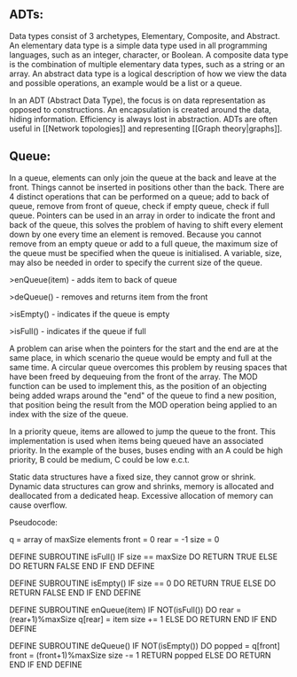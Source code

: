 
## ADTs:

Data types consist of 3 archetypes, Elementary, Composite, and Abstract. An elementary data type is a simple data type used in all programming languages, such as an integer, character, or Boolean. A composite data type is the combination of multiple elementary data types, such as a string or an array. An abstract data type is a logical description of how we view the data and possible operations, an example would be a list or a queue. 

In an ADT (Abstract Data Type), the focus is on data representation as opposed to constructions. An encapsulation is created around the data, hiding information. Efficiency is always lost in abstraction. ADTs are often useful in [[Network topologies]] and representing [[Graph theory|graphs]].

## Queue:

In a queue, elements can only join the queue at the back and leave at the front. Things cannot be inserted in positions other than the back. There are 4 distinct operations that can be performed on a queue; add to back of queue, remove from front of queue, check if empty queue, check if full queue. Pointers can be used in an array in order to indicate the front and back of the queue, this solves the problem of having to shift every element down by one every time an element is removed. Because you cannot remove from an empty queue or add to a full queue, the maximum size of the queue must be specified when the queue is initialised. A variable, size, may also be needed in order to specify the current size of the queue.

\>enQueue(item) - adds item to back of queue

\>deQueue() - removes and returns item from the front

\>isEmpty() - indicates if the queue is empty

\>isFull() - indicates if the queue if full

A problem can arise when the pointers for the start and the end are at the same place, in which scenario the queue would be empty and full at the same time. A circular queue overcomes this problem by reusing spaces that have been freed by dequeuing from the front of the array. The MOD function can be used to implement this, as the position of an objecting being added wraps around the "end" of the queue to find a new position, that position being the result from the MOD operation being applied to an index with the size of the queue. 

In a priority queue, items are allowed to jump the queue to the front. This implementation is used when items being queued have an associated priority. In the example of the buses, buses ending with an A could be high priority, B could be medium, C could be low e.c.t. 

Static data structures have a fixed size, they cannot grow or shrink. Dynamic data structures can grow and shrinks, memory is allocated and deallocated from a dedicated heap. Excessive allocation of memory can cause overflow.



Pseudocode:

q = array of maxSize elements
front = 0
rear = -1
size = 0

DEFINE SUBROUTINE isFull()
	IF size == maxSize DO
		RETURN TRUE
	ELSE DO
		RETURN FALSE
	END IF
END DEFINE


DEFINE SUBROUTINE isEmpty()
	IF size == 0 DO
		RETURN TRUE
	ELSE DO 
		RETURN FALSE
	END IF
END DEFINE

DEFINE SUBROUTINE enQueue(item)
	IF NOT(isFull()) DO
		rear = (rear+1)%maxSize
		q[rear] = item
		size += 1
	ELSE DO
		RETURN
	END IF
END DEFINE

DEFINE SUBROUTINE deQueue()
	IF NOT(isEmpty()) DO
		popped = q[front]
		front = (front+1)%maxSize
		size -= 1
		RETURN popped
	ELSE DO
		RETURN
	END IF
END DEFINE
